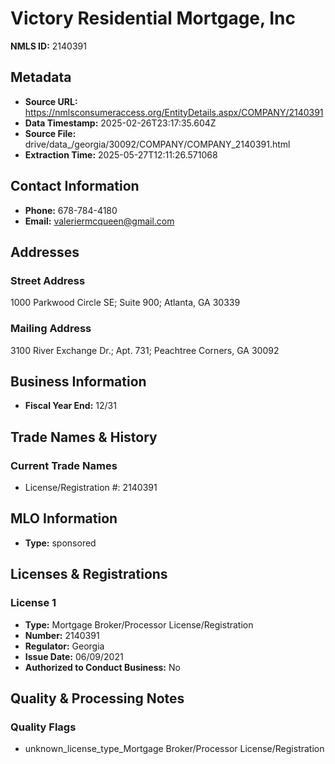 # Victory Residential Mortgage, Inc

**NMLS ID:** 2140391

## Metadata
- **Source URL:** https://nmlsconsumeraccess.org/EntityDetails.aspx/COMPANY/2140391
- **Data Timestamp:** 2025-02-26T23:17:35.604Z
- **Source File:** drive/data_/georgia/30092/COMPANY/COMPANY_2140391.html
- **Extraction Time:** 2025-05-27T12:11:26.571068

## Contact Information
- **Phone:** 678-784-4180
- **Email:** valeriermcqueen@gmail.com

## Addresses
### Street Address
1000 Parkwood Circle SE; Suite 900; Atlanta, GA 30339

### Mailing Address
3100 River Exchange Dr.; Apt. 731; Peachtree Corners, GA 30092

## Business Information
- **Fiscal Year End:** 12/31

## Trade Names & History
### Current Trade Names
- License/Registration #: 2140391

## MLO Information
- **Type:** sponsored

## Licenses & Registrations

### License 1
- **Type:** Mortgage Broker/Processor License/Registration
- **Number:** 2140391
- **Regulator:** Georgia
- **Issue Date:** 06/09/2021
- **Authorized to Conduct Business:** No

## Quality & Processing Notes
### Quality Flags
- unknown_license_type_Mortgage Broker/Processor License/Registration
